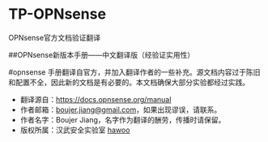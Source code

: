 # TP-OPNsense
OPNsense官方文档验证翻译

##OPNsense新版本手册——中文翻译版（经验证实用性）

#opnsense
手册翻译自官方，并加入翻译作者的一些补充。源文档内容过于陈旧和配置不全，因此新的文档是有必要的。本文档确保大部分实验都经过实践。
- 翻译源自：https://docs.opnsense.org/manual 
- 作者邮箱：boujer.jiang@gmail.com，如果出现谬误，请联系。
- 作者名字：Boujer Jiang，名字作为翻译的酬劳，传播时请保留。
- 版权所属：汉武安全实验室 [hawoo](http://www.hawoo.net)
